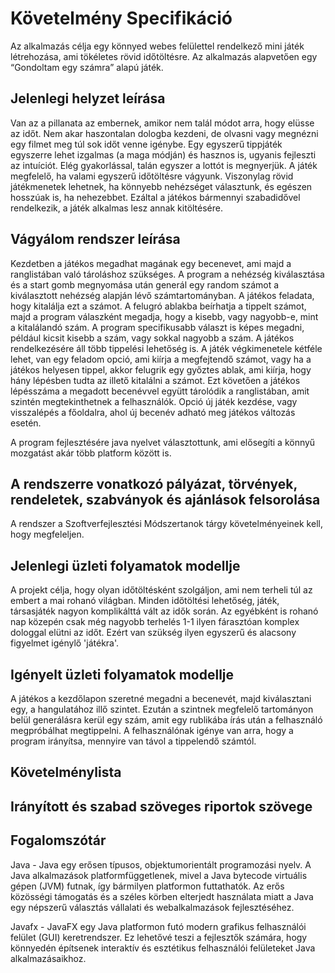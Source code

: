 # Követelmény Specifikáció

  Az alkalmazás célja egy könnyed webes felülettel rendelkező mini játék létrehozása, ami tökéletes rövid időtöltésre. Az alkalmazás alapvetően egy “Gondoltam egy számra” alapú játék. 



## Jelenlegi helyzet leírása

  Van az a pillanata az embernek, amikor nem talál módot arra, hogy elüsse az időt. Nem akar haszontalan dologba kezdeni, de olvasni vagy megnézni egy filmet meg túl sok időt venne igénybe. Egy egyszerű tippjáték egyszerre lehet izgalmas (a maga módján) és hasznos is, ugyanis fejleszti az intuíciót. Elég gyakorlással, talán egyszer a lottót is megnyerjük. 
  A játék megfelelő, ha valami egyszerű időtöltésre vágyunk. Viszonylag rövid játékmenetek lehetnek, ha könnyebb nehézséget választunk, és egészen hosszúak is, ha nehezebbet. Ezáltal a játékos bármennyi szabadidővel rendelkezik, a játék alkalmas lesz annak kitöltésére.

## Vágyálom rendszer leírása

  Kezdetben a játékos megadhat magának egy becenevet, ami majd a ranglistában való tároláshoz szükséges. A program a nehézség kiválasztása és a start gomb megnyomása után generál egy random számot a kiválasztott nehézség alapján lévő számtartományban. A játékos feladata, hogy kitalálja ezt a számot. A felugró ablakba beírhatja a tippelt számot, majd a program válaszként megadja, hogy a kisebb, vagy nagyobb-e, mint a kitalálandó szám. A program specifikusabb választ is képes megadni, például kicsit kisebb a szám, vagy sokkal nagyobb a szám. A játékos rendelkezésére áll több tippelési lehetőség is. A játék végkimenetele kétféle lehet, van egy feladom opció, ami kiírja a megfejtendő számot, vagy ha a játékos helyesen tippel, akkor felugrik egy győztes ablak, ami kiírja, hogy hány lépésben tudta az illető kitalálni a számot. Ezt követően a játékos lépésszáma a megadott becenévvel együtt tárolódik a ranglistában, amit szintén megtekinthetnek a felhasználók. Opció új játék kezdése, vagy visszalépés a főoldalra, ahol új becenév adható meg játékos változás esetén.
  
  A program fejlesztésére java nyelvet választottunk, ami elősegíti a könnyű mozgatást akár több platform között is. 


## A rendszerre vonatkozó pályázat, törvények, rendeletek, szabványok és ajánlások felsorolása

  A rendszer a Szoftverfejlesztési Módszertanok tárgy követelményeinek kell, hogy megfeleljen.

## Jelenlegi üzleti folyamatok modellje

A projekt célja, hogy olyan időtöltésként szolgáljon, ami nem terheli túl az embert a mai rohanó világban. Minden időtöltési lehetőség, játék, társasjáték nagyon komplikálttá vált az idők során. Az egyébként is rohanó nap közepén csak még nagyobb terhelés 1-1 ilyen fárasztóan komplex dologgal elütni az időt. Ezért van szükség ilyen egyszerű és alacsony figyelmet igénylő 'játékra'.

## Igényelt üzleti folyamatok modellje

A játékos a kezdőlapon szeretné megadni a becenevét, majd kiválasztani egy, a hangulatához illő szintet. Ezután a szintnek megfelelő tartományon belül generálásra kerül egy szám, amit egy rublikába írás után a felhasználó megpróbálhat megtippelni. A felhasználónak igénye van arra, hogy a program irányítsa, mennyire van távol a tippelendő számtól.

## Követelménylista



## Irányított és szabad szöveges riportok szövege



## Fogalomszótár
  Java  -  Java egy erősen típusos, objektumorientált programozási nyelv. A Java alkalmazások platformfüggetlenek, mivel a Java bytecode virtuális gépen (JVM) futnak, így bármilyen platformon futtathatók. Az erős közösségi támogatás és a széles körben elterjedt használata miatt a Java egy népszerű választás vállalati és webalkalmazások fejlesztéséhez.
  
  Javafx  -  JavaFX egy Java platformon futó modern grafikus felhasználói felület (GUI) keretrendszer. Ez lehetővé teszi a fejlesztők számára, hogy könnyedén építsenek interaktív és esztétikus felhasználói felületeket Java alkalmazásaikhoz.
